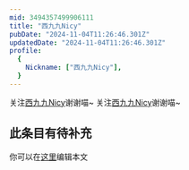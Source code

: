 ```yaml
---
mid: 3494357499906111
title: "西九九Nicy"
pubDate: "2024-11-04T11:26:46.301Z"
updatedDate: "2024-11-04T11:26:46.301Z"
profile:
  {
    Nickname: ["西九九Nicy"],
  }
---
```


关注[西九九Nicy](https://space.bilibili.com/3494357499906111)谢谢喵~ 关注[西九九Nicy](https://space.bilibili.com/3494357499906111)谢谢喵~

## 此条目有待补充
你可以在[这里](https://github.com/Yuhanawa/VTuber.ICU/edit/master/src/content/v/西九九Nicy/index.md)编辑本文
